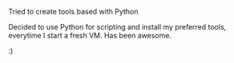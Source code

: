 Tried to create tools based with Python

Decided to use Python for scripting and install my preferred tools, everytime I start a fresh VM.
Has been awesome.

:)
